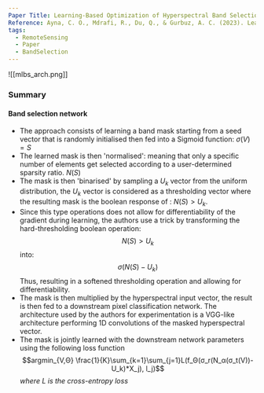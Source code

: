 ```yaml
---
Paper Title: Learning-Based Optimization of Hyperspectral Band Selection for Classification
Reference: Ayna, C. O., Mdrafi, R., Du, Q., & Gurbuz, A. C. (2023). Learning-Based Optimization of Hyperspectral Band Selection for Classification. Remote Sensing, 15(18), 4460. https://doi.org/10.3390/rs15184460
tags:
  - RemoteSensing
  - Paper
  - BandSelection
---
```

![[mlbs_arch.png]]
### Summary

#### Band selection network
- The approach consists of learning a band mask starting from a seed vector that is randomly initialised then fed into a Sigmoid function: $σ(V) = S$
- The learned mask is then 'normalised': meaning that only a specific number of elements get selected according to a user-determined sparsity ratio. $N(S)$
- The mask is then 'binarised' by sampling a $U_k$ vector from the uniform distribution, the $U_k$ vector is considered as a thresholding vector where the resulting mask is the boolean response of : $N(S) > U_k$. 
- Since this type operations does not allow for differentiability of the gradient during learning, the authors use a trick by transforming the hard-thresholding boolean operation: $$N(S) > U_k$$ into: $$σ(N(S) - U_k)$$ Thus, resulting in a softened thresholding operation and allowing for differentiability.
- The mask is then multiplied by the hyperspectral input vector, the result is then fed to a downstream pixel classification network. The architecture used by the authors for experimentation is a VGG-like architecture performing 1D convolutions of the masked hyperspectral vector.
- The mask is jointly learned with the downstream network parameters using the following loss function $$argmin_{V,Θ} \frac{1}{K}\sum_{k=1}\sum_{j=1}L(f_Θ(σ_r(N_α(σ_t(V))-U_k)*X_j), l_j)$$
	*where L is the cross-entropy loss*
	